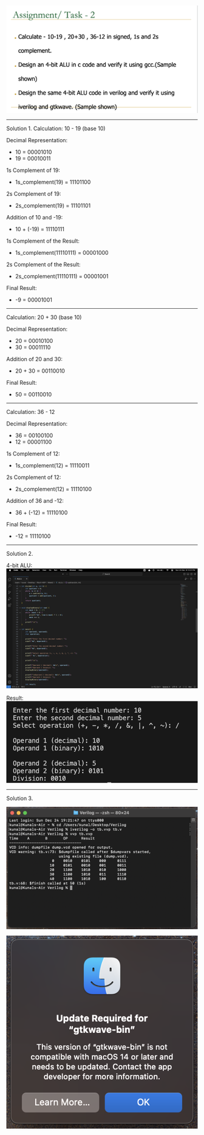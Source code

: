 

![Alt Text](1C.png) 

__________________________________________

Solution 1.
Calculation: 10 - 19 (base 10)

Decimal Representation:
- 10 = 00001010
- 19 = 00010011

1s Complement of 19:
- 1s_complement(19) = 11101100

2s Complement of 19:
- 2s_complement(19) = 11101101

Addition of 10 and -19:
- 10 + (-19) = 11110111

1s Complement of the Result:
- 1s_complement(11110111) = 00001000

2s Complement of the Result:
- 2s_complement(11110111) = 00001001

Final Result:
- -9 = 00001001

---

Calculation: 20 + 30 (base 10)

Decimal Representation:
- 20 = 00010100
- 30 = 00011110

Addition of 20 and 30:
- 20 + 30 = 00110010

Final Result:
- 50 = 00110010

---

Calculation: 36 - 12 

Decimal Representation:
- 36 = 00100100
- 12 = 00001100

1s Complement of 12:
- 1s_complement(12) = 11110011

2s Complement of 12:
- 2s_complement(12) = 11110100

Addition of 36 and -12:
- 36 + (-12) = 11110100

Final Result:
- -12 = 11110100

__________________________________________
Solution 2.

4-bit ALU:
![Alt Text](1E.png)

Result:
![Alt Text](1B.png)

__________________________________________
Solution 3.

![Alt Text](1A.png)

![Alt Text](1D.png)